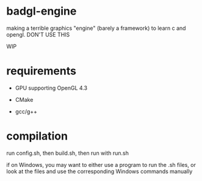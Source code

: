 # badgl-engine
making a terrible graphics "engine" (barely a framework) to learn c and opengl. DON'T USE THIS

WIP

# requirements

- GPU supporting OpenGL 4.3

- CMake

- gcc/g++

# compilation

run config.sh, then build.sh, then run with run.sh

if on Windows, you may want to either use a program to run the .sh files, or look at the files and use the corresponding Windows commands manually